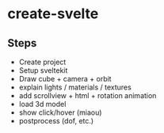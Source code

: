 # create-svelte

## Steps

-   Create project
-   Setup sveltekit
-   Draw cube + camera + orbit
-   explain lights / materials / textures
-   add scrollview + html + rotation animation
-   load 3d model
-   show click/hover (miaou)
-   postprocess (dof, etc.)
